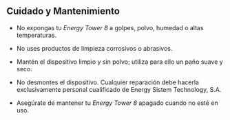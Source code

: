 ## Cuidado y Mantenimiento

* No expongas tu *Energy Tower 8* a golpes, polvo, humedad o altas temperaturas.

* No uses productos de limpieza corrosivos o abrasivos.

* Mantén el dispositivo limpio y sin polvo; utiliza para ello un paño suave y seco.

* No desmontes el dispositivo. Cualquier reparación debe hacerla exclusivamente personal cualificado de Energy Sistem Technology, S.A.

* Asegúrate de mantener tu *Energy Tower 8* apagado cuando no esté en uso.
